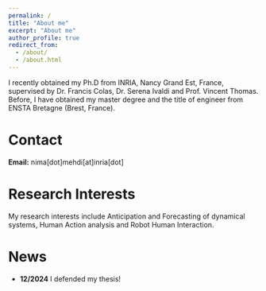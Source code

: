 ```yaml
---
permalink: /
title: "About me"
excerpt: "About me"
author_profile: true
redirect_from: 
  - /about/
  - /about.html
---
```


<!-- I am a postdoctoral researcher on probabilistic machine learning for robotics and human activity
analysis with a focus on uncertainty modeling. -->

I recently obtained my Ph.D from INRIA, Nancy Grand Est, France, supervised
by Dr. Francis Colas, Dr. Serena Ivaldi and Prof. Vincent Thomas.
Before, I have obtained my master degree and the title of engineer
from ENSTA Bretagne (Brest, France).

# Contact

**Email:** nima[dot]mehdi[at]inria[dot]

# Research Interests

My research interests include Anticipation and Forecasting of dynamical systems, Human Action analysis and Robot Human Interaction.



# News

- **12/2024** I defended my thesis!

